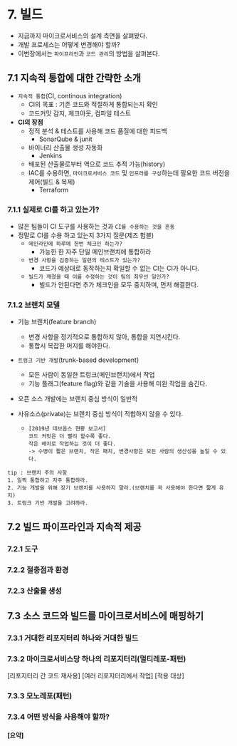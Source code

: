 # 7. 빌드
- 지금까지 마이크로서비스의 설계 측면을 살펴봤다.
- 개발 프로세스는 어떻게 변경해야 할까?
- 이번장에서는 `파이프라인`과 `코드 관리`의 방법을 살펴본다.

## 7.1 지속적 통합에 대한 간략한 소개
- `지속적 통합`(CI, continous integration)
  - CI의 목표 : 기존 코드와 적절하게 통합되는지 확인
  - 코드커밋 감지, 체크아웃, 컴파일 테스트
- **CI의 장점**
  - 정적 분석 & 테스트를 사용해 코드 품질에 대한 피드백
    - SonarQube & junit
  - 바이너리 산출물 생성 자동화
    - Jenkins
  - 배포된 산출물로부터 역으로 코드 추적 가능(history)
  - IAC를 수용하면, `마이크로서비스 코드` 및 `인프라를 구성`하는데 필요한 코드 버전을 제어(빌드 & 복제)
    - Terraform
### 7.1.1 실제로 CI를 하고 있는가?
- 많은 팀들이 CI 도구를 사용하는 것과 `CI를 수용하는 것을 혼동`
- 정말로 CI를 수용 하고 있는지 3가지 질문(제즈 험블)
  - `메인라인에 하루에 한번 체크인 하는가?`
    - 가능한 한 자주 단일 메인브랜치에 통합하라
  - `변경 사항을 검증하는 일련의 테스트가 있는가?`
    - 코드가 예상대로 동작하는지 확일할 수 없는 CI는 CI가 아니다.
  - `빌드가 깨졌을 때 이를 수정하는 것이 팀의 최우선 일인가?`
    - 빌드가 안된다면 추가 체크인을 모두 중지하며, 먼저 해결한다.
### 7.1.2 브랜치 모델
- 기능 브랜치(feature branch)
  - 변경 사항을 정기적으로 통합하지 않아, 통합을 지연시킨다.
  - 통합시 복잡한 머지를 해야한다.
- `트렁크 기반 개발`(trunk-based development)
  - 모든 사람이 동일한 트렁크(메인브랜치)에서 작업
  - 기능 플래그(feature flag)와 같을 기술을 사용해 미완 작업을 숨긴다.

- 오픈 소스 개발에는 브랜치 중심 방식이 일반적
- 사유소스(private)는 브랜치 중심 방식이 적합하지 않을 수 있다.
  - ````
    [2019년 데브옵스 현황 보고서]
    코드 커밋은 더 빨리 할수록 좋다.
    작은 배치로 작업하는 것이 더 좋다.
    -> 수명이 짧은 브랜치, 작은 패치, 변경사항은 모든 사람의 생산성을 높일 수 있다.
    ````
````
tip : 브랜치 주의 사항
1. 일찍 통합하고 자주 통합하라.
2. 기능 개발을 위해 장기 브랜치를 사용하지 말라.(브랜치를 꼭 사용해야 한다면 짧게 유지)
3. 트렁크 기반 개발을 고려하라.
````

## 7.2 빌드 파이프라인과 지속적 제공
### 7.2.1 도구
### 7.2.2 절충점과 환경
### 7.2.3 산출물 생성

## 7.3 소스 코드와 빌드를 마이크로서비스에 매핑하기
### 7.3.1 거대한 리포지터리 하나와 거대한 빌드
### 7.3.2 마이크로서비스당 하나의 리포지터리(멀티레포-패턴)
[리포지터리 간 코드 재사용]
[여러 리포지터리에서 작업]
[적용 대상]

### 7.3.3 모노레포(패턴)
### 7.3.4 어떤 방식을 사용해야 할까?

#### [요약]





